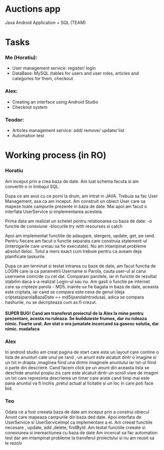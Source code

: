 # Auctions app
Java Android Application + SQL (TEAM)

# Tasks
### Me (Horatiu):
  * User management service: register/ login
  * DataBase: MySQL (tables for users and user roles, articles and categories for them, checkout
### Alex:
  * Creating an interface using Android Studio
  * Checkout system
### Teodor:
  * Articles management service: add/ remove/ update/ list
  * Automation test

# Working process (in RO)
### Horatiu
Am inceput prin a crea baza de date. Am luat schema facuta si am convertit-o in limbajul SQL.

Dupa ce am avut cu ce porni la drum, am intrat in JAVA. Trebuia sa fac User Management, asa ca am inceput. Am construit un obiect User care sa mapeze toate campurile prezente in baza de date. Mai apoi am facut o interfata UserService si implementarea acesteia. 

Prima data am realizat un schelet pentru relationarea cu baza de date: 
	-o functie de conexiune
	-blocurile try with resourses si catch

Apoi am implementat functiile de adaugare, stergere, update, get, pe rand. Pentru fiecare am facut o functie separata care construia statement-ul (interogarile care urmau sa fie executate). Nu am intampinat probleme absolut deloc. Totul a mers exact cum trebuie pentru ca aveam deja planificate taskurile.

Dupa ce am terminat si testat intrarea cu baze de date, am facut functia de LOGIN care ia ca parametrii Username si Parola, cauta user-ul al carui username coincide cu cel dat. Comparam parolele, iar in functie de rezultat stabilim daca s-a realizat Login-ul sau nu. Am gasit o functie pe internet care sa cripteze parola - MD5. Inainte sa fie bagata in baza de date, aceasta este criptata, iar cand se compara este ceva de genul (deja criptata)parolaBazaDate == md5(parolaIntrodusa), adica se compara hashurile, nu se decripteaza cum as fi crezut.

#### SUPER BUG! Cand am transferat proiectul de la Alex la mine pentru prezentare, acesta nu ruleaza. Se builduieste frumos, dar nu ruleaza nimic. Foarte urat. Am stat o ora jumatate incercand sa gasesc solutia, dar nimic. madafaca

### Alex

In android studio am creat pagina de start care este un layout care contine o lista de anunturi cate unul pe rand , un anunt este alcatuit dintr o imagine si un txt in drapta ,imaginea fiind una dintre imaginele anuntului iar txt-ul fiind o parte din descriere.
Cand facem click pe un anunt din aceasta lista se deschide anuntul propiu zis care este alcatuit dintr-un scroll viwe de imagini un txt care reprezinta descrierea un timer care arata cand timp mai este pana anuntul va fi inchis ,pretul actual al licitatie si un loc in care poti face bid.


### Teo

Odata ce a fost creeata baza de date am inceput prin a construi obiecul Anunt care mapeaza campurile din baza ded date. Apoi interfata de UserService si UserServiceImpl ca implementare a ei.
Am creeat functiile necesare , update, add ,delete, findById .Am testat functiile creeate si conexiunea si inereactiunea cu baza de date
Am incercat sa fac automation test dar am intampinat probleme la transferul proiectului si nu am reusit sa le rezolv 
